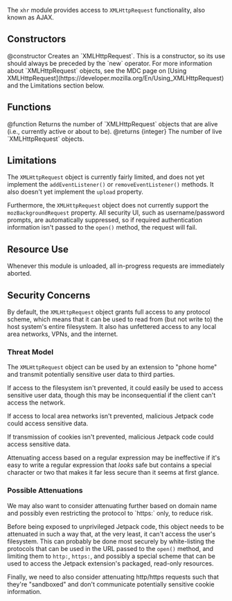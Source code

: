 <!-- contributed by Atul Varma [atul@mozilla.com]  -->
<!-- edited by Noelle Murata [fiveinchpixie@gmail.com]  -->

The `xhr` module provides access to `XMLHttpRequest` functionality, also known
as AJAX.

## Constructors ##

<api name="XMLHttpRequest">
@constructor
  Creates an `XMLHttpRequest`. This is a constructor, so its use should always
  be preceded by the `new` operator.  For more information about
  `XMLHttpRequest` objects, see the MDC page on
  [Using XMLHttpRequest](https://developer.mozilla.org/En/Using_XMLHttpRequest)
  and the Limitations section below.
</api>

## Functions ##

<api name="getRequestCount">
@function
  Returns the number of `XMLHttpRequest` objects that are alive (i.e., currently
  active or about to be).
@returns {integer}
  The number of live `XMLHttpRequest` objects.
</api>


## Limitations ##

The `XMLHttpRequest` object is currently fairly limited, and does not
yet implement the `addEventListener()` or `removeEventListener()`
methods. It also doesn't yet implement the `upload` property.

Furthermore, the `XMLHttpRequest` object does not currently support
the `mozBackgroundRequest` property. All security UI, such as
username/password prompts, are automatically suppressed, so if
required authentication information isn't passed to the `open()`
method, the request will fail.

## Resource Use ##

Whenever this module is unloaded, all in-progress requests are immediately
aborted.

## Security Concerns ##

By default, the `XMLHttpRequest` object grants full access to any
protocol scheme, which means that it can be used to read from (but not
write to) the host system's entire filesystem. It also has unfettered
access to any local area networks, VPNs, and the internet.

### Threat Model ###

The `XMLHttpRequest` object can be used by an extension to "phone
home" and transmit potentially sensitive user data to third
parties.

If access to the filesystem isn't prevented, it could easily be used
to access sensitive user data, though this may be inconsequential if
the client can't access the network.

If access to local area networks isn't prevented, malicious Jetpack
code could access sensitive data.

If transmission of cookies isn't prevented, malicious Jetpack code
could access sensitive data.

Attenuating access based on a regular expression may be ineffective if
it's easy to write a regular expression that *looks* safe but contains
a special character or two that makes it far less secure than it seems
at first glance.

### Possible Attenuations ###

<span class="aside">
We may also want to consider attenuating further based on domain name
and possibly even restricting the protocol to `https:` only, to reduce
risk.
</span>

Before being exposed to unprivileged Jetpack code, this object needs
to be attenuated in such a way that, at the very least, it can't
access the user's filesystem. This can probably be done most securely
by white-listing the protocols that can be used in the URL passed to
the `open()` method, and limiting them to `http:`, `https:`, and
possibly a special scheme that can be used to access the Jetpack
extension's packaged, read-only resources.

Finally, we need to also consider attenuating http/https requests such
that they're "sandboxed" and don't communicate potentially sensitive
cookie information.
